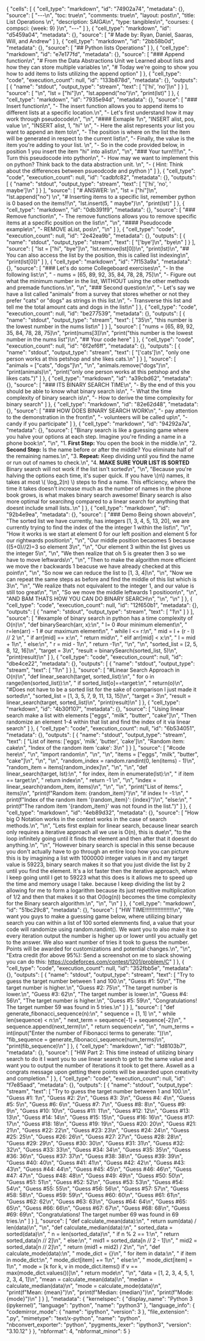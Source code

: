 {
 "cells": [
  {
   "cell_type": "markdown",
   "id": "74902a74",
   "metadata": {},
   "source": [
    "---\n",
    "toc: true\n",
    "comments: true\n",
    "layout: post\n",
    "title: List Operations \n",
    "description: SAIGA\n",
    "type: tangibles\n",
    "courses: { compsci: {week: 9} }\n",
    "---"
   ]
  },
  {
   "cell_type": "markdown",
   "id": "d5459a04",
   "metadata": {},
   "source": [
    "# Made by: Ryan, Daniel, Saaras, Will, and Andrew"
   ]
  },
  {
   "cell_type": "markdown",
   "id": "2bb58b0d",
   "metadata": {},
   "source": [
    "## Python lists Operations"
   ]
  },
  {
   "cell_type": "markdown",
   "id": "e7e177fd",
   "metadata": {},
   "source": [
    "### Append function\n",
    "# From the Data Abstractions Unit we Learned about lists and how they can store multiple variables \n",
    "# Today we're going to show you how to add items to lists utilizing the append option"
   ]
  },
  {
   "cell_type": "code",
   "execution_count": null,
   "id": "133b878d",
   "metadata": {},
   "outputs": [
    {
     "name": "stdout",
     "output_type": "stream",
     "text": [
      "['hi', 'no']\n"
     ]
    }
   ],
   "source": [
    "\n",
    "lst = [\"hi\"]\n",
    "lst.append(\"no\")\n",
    "print(lst)"
   ]
  },
  {
   "cell_type": "markdown",
   "id": "7935e94d",
   "metadata": {},
   "source": [
    "### Insert function\n",
    "- The insert function allows you to append items to different lists at a specific location.\n",
    "- Let's first understand how it may work through pseudocode\n",
    "\n",
    "#### Exmaple 1\n",
    "INSERT alist, pos, value \n",
    "INSERT alist, 1, \"hi\" \n",
    "- Here the alist represents your list you want to append an item to\n",
    "- The position is where on the list the item will be generated in respect to the current list\n",
    "- Finally, the value is the item you're adding to your list. \n",
    "- So in the code provided below, in position 1 you insert the item \"hi\" into alist\n",
    "\n",
    "### Your turn!!!!\n",
    "- Turn this pseudocode into python\n",
    "- How may we want to implement this on python? Think back to the data abstraction unit. \n",
    "- ( Hint: Think about the differences between psueodcode and python )"
   ]
  },
  {
   "cell_type": "code",
   "execution_count": null,
   "id": "cadbfc82",
   "metadata": {},
   "outputs": [
    {
     "name": "stdout",
     "output_type": "stream",
     "text": [
      "['hi', 'no', ' maybe']\n"
     ]
    }
   ],
   "source": [
    "# ANSWER: \n",
    "lst = [\"hi\"]\n",
    "lst.append(\"no\") \n",
    "# Inserting items to a specific list, remember python is 0 based on the items!!\n",
    "lst.insert(5, \" maybe\")\n",
    "print(lst)"
   ]
  },
  {
   "cell_type": "markdown",
   "id": "0db391f9",
   "metadata": {},
   "source": [
    "### Remove function\n",
    "- The remove functions allows you to remove specific items at a specific position on the list\n",
    "\n",
    "#### Pseudocode example\n",
    "- REMOVE aList, pos\n",
    "\n"
   ]
  },
  {
   "cell_type": "code",
   "execution_count": null,
   "id": "2e42ea9b",
   "metadata": {},
   "outputs": [
    {
     "name": "stdout",
     "output_type": "stream",
     "text": [
      "['bye']\n",
      "bye\n"
     ]
    }
   ],
   "source": [
    "lst = [\"hi\", \"bye\"]\n",
    "lst.remove(lst[0])\n",
    "print(lst)\n",
    "## You can also access the list by the position, this is called list indexing\n",
    "print(lst[0])"
   ]
  },
  {
   "cell_type": "markdown",
   "id": "7f153a9a",
   "metadata": {},
   "source": [
    "### Let's do some Collegeboard exercises\n",
    "- In the following list:\n",
    "  - nums = [65, 89, 92, 35, 84, 78, 28, 75]\n",
    "- Figure out what the minimum number in the list, WITHOUT using the other methods and premade functions.\n",
    "\n",
    "### Second question:\n",
    "- Let's say we have a list called \"animals\" from a survey that stores whether or not they prefer \"cats\" or \"dogs\" as strings in this list.\n",
    "- Transverse this list and tell me the total amount cats and dogs in the list\n"
   ]
  },
  {
   "cell_type": "code",
   "execution_count": null,
   "id": "be277539",
   "metadata": {},
   "outputs": [
    {
     "name": "stdout",
     "output_type": "stream",
     "text": [
      "35\n",
      "this number is the lowest number in the nums list\n"
     ]
    }
   ],
   "source": [
    "nums = [65, 89, 92, 35, 84, 78, 28, 75]\n",
    "print(nums[3])\n",
    "print(\"this number is the lowest number in the nums list\")\n",
    "## Your code here"
   ]
  },
  {
   "cell_type": "code",
   "execution_count": null,
   "id": "6f2ef6ff",
   "metadata": {},
   "outputs": [
    {
     "name": "stdout",
     "output_type": "stream",
     "text": [
      "['cats']\n",
      "only one person works at this petshop and she likes cats.\n"
     ]
    }
   ],
   "source": [
    "animals = [\"cats\", \"dogs\"]\n",
    "\n",
    "animals.remove(\"dogs\")\n",
    "print(animals)\n",
    "print(\"only one person works at this petshop and she likes cats.\")"
   ]
  },
  {
   "cell_type": "markdown",
   "id": "a39cbd62",
   "metadata": {},
   "source": [
    "### ITS BINARY SEARCH TIME\n",
    "- By the end of this you should be able to know what binary search is\n",
    "- What the time complexity of binary search is\n",
    "- How to derive the time complexity for binary search"
   ]
  },
  {
   "cell_type": "markdown",
   "id": "82e62d48",
   "metadata": {},
   "source": [
    "### HOW DOES BINARY SEARCH WORK\n",
    "- pay attention to the demonstration in the front\n",
    "- volunteers will be called up\n",
    "- candy if you participate"
   ]
  },
  {
   "cell_type": "markdown",
   "id": "94292a7a",
   "metadata": {},
   "source": [
    "Binary search is like a guessing game where you halve your options at each step. Imagine you're finding a name in a phone book:\n",
    "\n",
    "1. **First Step:** You open the book in the middle.\n",
    "2. **Second Step:** Is the name before or after the middle? You eliminate half of the remaining names.\n",
    "3. **Repeat:** Keep dividing until you find the name or run out of names to check.\n",
    "4. **MAKE SURE YOUR LIST IS SORTED** Binary search will not work if the list isn't sorted\n",
    "\n",
    "Because you're halving the options each time, it's super quick. If you have \\(n\\) names, it takes at most \\( \\log_2(n) \\) steps to find a name. This efficiency, where the time it takes doesn't increase much as the number of names in the phone book grows, is what makes binary search awesome! Binary search is also more optimal for searcihng compared to a linear search for anything that doesnt include small lists..\n"
   ]
  },
  {
   "cell_type": "markdown",
   "id": "92b4e9ea",
   "metadata": {},
   "source": [
    "### Demo Being shown above\n",
    "The sorted list we have currently, has integers [1, 3, 4, 5, 13, 20], we are currently trying to find the index of the the integer 1 within the list\n",
    "\n",
    "How it works is we start at element 0 for our left position and element 5 for our rightwards position\n",
    "\n",
    "Our middle position becaomes 5 because ((5+0)//2)=3 so element 3\n",
    "\n",
    "Our element 3 within the list gives us the integer 5\n",
    "\n",
    "We then realize that oh 5 is greater then 3 so we have to move leftwards\n",
    "\n",
    "Then to make the algorithm more efficient we move the r backwards 1 beacuse we have already checked at this point\n",
    "\n",
    "So now we can reduce the list to [1, 3, 4]\n",
    "\n",
    "Now we can repeat the same steps as before and find the middle of this list which is 3\n",
    "\n",
    "We realize thats not equivalent to the integer 1, and our value is still too great\n",
    "\n",
    "So we move the middle leftwards 1 positioon\n",
    "\n",
    "AND BAM THATS HOW YOU CAN DO BINARY SEARCH\n",
    "\n",
    "\n"
   ]
  },
  {
   "cell_type": "code",
   "execution_count": null,
   "id": "12f650b1",
   "metadata": {},
   "outputs": [
    {
     "name": "stdout",
     "output_type": "stream",
     "text": [
      "1\n"
     ]
    }
   ],
   "source": [
    "#example of binary search in python has a time complexity of O(n)\n",
    "def binarySearch(arr, x):\n",
    "    l= 0 #our minimum element\n",
    "    r=len(arr) - 1 # our maximum element\n",
    "    while l <= r:\n",
    "        mid = l + (r - l) // 2 \n",
    "        if arr[mid] == x:\n",
    "            return mid\n",
    "        elif arr[mid] < x:\n",
    "            l = mid + 1\n",
    "        else:\n",
    "            r = mid - 1\n",
    "    return -1\n",
    "\n",
    "\n",
    "sorted_list = [2, 5, 8, 12, 16]\n",
    "target = 3\n",
    "result = binarySearch(sorted_list, 5)\n",
    "print(result)\n"
   ]
  },
  {
   "cell_type": "code",
   "execution_count": null,
   "id": "dbe4ce22",
   "metadata": {},
   "outputs": [
    {
     "name": "stdout",
     "output_type": "stream",
     "text": [
      "1\n"
     ]
    }
   ],
   "source": [
    "#Linear Search Approach in O(n)\n",
    "def linear_search(target, sorted_list):\n",
    "    for o in range(len(sorted_list)):\n",
    "        if sorted_list[o]==target:\n",
    "            return(o)\n",
    "#Does not have to be a sorted list for the sake of comparison I just made it sorted\n",
    "sorted_list = [1, 3, 5, 7, 9, 11, 13, 15]\n",
    "target = 3\n",
    "result = linear_search(target, sorted_list)\n",
    "print(result)\n"
   ]
  },
  {
   "cell_type": "markdown",
   "id": "4b30f107",
   "metadata": {},
   "source": [
    "Using linear search make a list with elements [\"eggs\", \"milk\", \"butter\", \"cake\"]\n",
    "Then randomize an element 1-4 within that list and find the index of it via linear search"
   ]
  },
  {
   "cell_type": "code",
   "execution_count": null,
   "id": "6b534051",
   "metadata": {},
   "outputs": [
    {
     "name": "stdout",
     "output_type": "stream",
     "text": [
      "List of items: ['eggs', 'milk', 'butter', 'cake']\n",
      "Random item: cake\n",
      "Index of the random item 'cake': 3\n"
     ]
    }
   ],
   "source": [
    "#code here\n",
    "\n",
    "import random\n",
    "\n",
    "\n",
    "items = [\"eggs\", \"milk\", \"butter\", \"cake\"]\n",
    "\n",
    "\n",
    "random_index = random.randint(0, len(items) - 1)\n",
    "random_item = items[random_index]\n",
    "\n",
    "\n",
    "def linear_search(target, lst):\n",
    "    for index, item in enumerate(lst):\n",
    "        if item == target:\n",
    "            return index\n",
    "    return -1 \n",
    "\n",
    "index = linear_search(random_item, items)\n",
    "\n",
    "\n",
    "print(\"List of items:\", items)\n",
    "print(f\"Random item: {random_item}\")\n",
    "if index != -1:\n",
    "    print(f\"Index of the random item '{random_item}': {index}\")\n",
    "else:\n",
    "    print(f\"The random item '{random_item}' was not found in the list.\")"
   ]
  },
  {
   "cell_type": "markdown",
   "id": "4eb89d32",
   "metadata": {},
   "source": [
    "How big O Notation works in the context works in the case of search methods.\n",
    "\n",
    "Lets first explain for linear search, because linear search only requires a iterative approach all we use is O(n), this is due\n",
    "to the loop infinitely going until it finds the element and then after that it doesnt do anything.\n",
    "\n",
    "However binary search is special in this sense because you don't actually have to go through an entire loop how you can picture this is by imagining a list with 1000000 integer values in it and my target value is 59223, binary search makes it so that you just divide the list by 2 until you find the element. It's a lot faster then the iterative approach, where I keep going until I get to 59223 what this does is it allows me to speed up the time and memory usage I take. because I keep dividing the list by 2 allowing for me to form a logarithm because its just repetitive multiplication of 1/2 and then that makes it so that O(log(n)) becomes the time complexity for the Binary search algorithm.\n",
    "\n",
    "\n"
   ]
  },
  {
   "cell_type": "markdown",
   "id": "51bc29c8",
   "metadata": {},
   "source": [
    "HW TIME!!!!!!!!!!!!!!!!!!\n",
    "We want you guys to make a guessing game below, where utilizing binary search you can within a list of 100 sorted elemments find, a value that your code will randomize using random.randint(). We want you to also make it so every iteration output the number is higher up or lower until you actually get to the answer. We also want number of tries it took to guess the number. Points will be awarded for customizations and potential changes.\n",
    "\n",
    "Extra credit (for above 95%): Send a screenshot on me to slack showing you can do this: https://codeforces.com/contest/1201/problem/C"
   ]
  },
  {
   "cell_type": "code",
   "execution_count": null,
   "id": "352fbb5e",
   "metadata": {},
   "outputs": [
    {
     "name": "stdout",
     "output_type": "stream",
     "text": [
      "Try to guess the target number between 1 and 100.\n",
      "Guess #1: 50\n",
      "The target number is higher.\n",
      "Guess #2: 75\n",
      "The target number is lower.\n",
      "Guess #3: 62\n",
      "The target number is lower.\n",
      "Guess #4: 56\n",
      "The target number is higher.\n",
      "Guess #5: 59\n",
      "Congratulations! The target number 59 was found in 5 tries.\n"
     ]
    }
   ],
   "source": [
    "def generate_fibonacci_sequence(n):\n",
    "    sequence = [1, 1] \n",
    "    while len(sequence) < n:\n",
    "        next_term = sequence[-1] + sequence[-2]\n",
    "        sequence.append(next_term)\n",
    "    return sequence\n",
    "\n",
    "num_terms = int(input(\"Enter the number of Fibonacci terms to generate: \"))\n",
    "fib_sequence = generate_fibonacci_sequence(num_terms)\n",
    "print(fib_sequence)\n"
   ]
  },
  {
   "cell_type": "markdown",
   "id": "1d8103b7",
   "metadata": {},
   "source": [
    "HW Part 2: This time instead of utilizing binary search to do it I want you to use linear search to get to the same value and I want you to output the number of iterations it took to get there. Aswell as a congrats message upon getting there points will be awarded upon creativity and completion."
   ]
  },
  {
   "cell_type": "code",
   "execution_count": null,
   "id": "f7e85aad",
   "metadata": {},
   "outputs": [
    {
     "name": "stdout",
     "output_type": "stream",
     "text": [
      "Try to guess the target number between 1 and 100.\n",
      "Guess #1: 1\n",
      "Guess #2: 2\n",
      "Guess #3: 3\n",
      "Guess #4: 4\n",
      "Guess #5: 5\n",
      "Guess #6: 6\n",
      "Guess #7: 7\n",
      "Guess #8: 8\n",
      "Guess #9: 9\n",
      "Guess #10: 10\n",
      "Guess #11: 11\n",
      "Guess #12: 12\n",
      "Guess #13: 13\n",
      "Guess #14: 14\n",
      "Guess #15: 15\n",
      "Guess #16: 16\n",
      "Guess #17: 17\n",
      "Guess #18: 18\n",
      "Guess #19: 19\n",
      "Guess #20: 20\n",
      "Guess #21: 21\n",
      "Guess #22: 22\n",
      "Guess #23: 23\n",
      "Guess #24: 24\n",
      "Guess #25: 25\n",
      "Guess #26: 26\n",
      "Guess #27: 27\n",
      "Guess #28: 28\n",
      "Guess #29: 29\n",
      "Guess #30: 30\n",
      "Guess #31: 31\n",
      "Guess #32: 32\n",
      "Guess #33: 33\n",
      "Guess #34: 34\n",
      "Guess #35: 35\n",
      "Guess #36: 36\n",
      "Guess #37: 37\n",
      "Guess #38: 38\n",
      "Guess #39: 39\n",
      "Guess #40: 40\n",
      "Guess #41: 41\n",
      "Guess #42: 42\n",
      "Guess #43: 43\n",
      "Guess #44: 44\n",
      "Guess #45: 45\n",
      "Guess #46: 46\n",
      "Guess #47: 47\n",
      "Guess #48: 48\n",
      "Guess #49: 49\n",
      "Guess #50: 50\n",
      "Guess #51: 51\n",
      "Guess #52: 52\n",
      "Guess #53: 53\n",
      "Guess #54: 54\n",
      "Guess #55: 55\n",
      "Guess #56: 56\n",
      "Guess #57: 57\n",
      "Guess #58: 58\n",
      "Guess #59: 59\n",
      "Guess #60: 60\n",
      "Guess #61: 61\n",
      "Guess #62: 62\n",
      "Guess #63: 63\n",
      "Guess #64: 64\n",
      "Guess #65: 65\n",
      "Guess #66: 66\n",
      "Guess #67: 67\n",
      "Guess #68: 68\n",
      "Guess #69: 69\n",
      "Congratulations! The target number 69 was found in 69 tries.\n"
     ]
    }
   ],
   "source": [
    "def calculate_mean(data):\n",
    "    return sum(data) / len(data)\n",
    "\n",
    "def calculate_median(data):\n",
    "    sorted_data = sorted(data)\n",
    "    n = len(sorted_data)\n",
    "    if n % 2 == 1:\n",
    "        return sorted_data[n // 2]\n",
    "    else:\n",
    "        mid1 = sorted_data[n // 2 - 1]\n",
    "        mid2 = sorted_data[n // 2]\n",
    "        return (mid1 + mid2) / 2\n",
    "\n",
    "def calculate_mode(data):\n",
    "    mode_dict = {}\n",
    "    for item in data:\n",
    "        if item in mode_dict:\n",
    "            mode_dict[item] += 1\n",
    "        else:\n",
    "            mode_dict[item] = 1\n",
    "    mode = [k for k, v in mode_dict.items() if v == max(mode_dict.values())]\n",
    "    return mode\n",
    "\n",
    "data = [1, 2, 3, 4, 5, 1, 2, 3, 4, 1]\n",
    "mean = calculate_mean(data)\n",
    "median = calculate_median(data)\n",
    "mode = calculate_mode(data)\n",
    "print(f\"Mean: {mean}\")\n",
    "print(f\"Median: {median}\")\n",
    "print(f\"Mode: {mode}\")\n"
   ]
  }
 ],
 "metadata": {
  "kernelspec": {
   "display_name": "Python 3 (ipykernel)",
   "language": "python",
   "name": "python3"
  },
  "language_info": {
   "codemirror_mode": {
    "name": "ipython",
    "version": 3
   },
   "file_extension": ".py",
   "mimetype": "text/x-python",
   "name": "python",
   "nbconvert_exporter": "python",
   "pygments_lexer": "ipython3",
   "version": "3.10.12"
  }
 },
 "nbformat": 4,
 "nbformat_minor": 5
}
